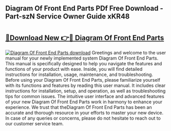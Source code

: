 ## Diagram Of Front End Parts PDf Free Download - Part-szN Service Owner Guide xKR48

# <h2><a href="http://dfk1zuj.blite.top/?on=Diagram+Of+Front+End+Parts">🔗Download New 👉🔴 Diagram Of Front End Parts</a></h2>

[![Diagram Of Front End Parts download](https://i.imgur.com/lujVjoI.png)](http://dfk1zuj.blite.top/?on=Diagram+Of+Front+End+Parts)
Greetings and welcome to the user manual for your newly implemented system Diagram Of Front End Parts. This manual is specifically designed to help you navigate the features and functions of your product with ease. Inside, you will find detailed instructions for installation, usage, maintenance, and troubleshooting. Before using your Diagram Of Front End Parts, please familiarize yourself with its functions and features by reading this user manual. It includes clear instructions for installation, setup, and operation, as well as troubleshooting tips for common issues. The intuitive user interface and advanced features of your new Diagram Of Front End Parts work in harmony to enhance your experience. We trust that theDiagram Of Front End Parts has been an accurate and thorough resource in your efforts to master your new device. In case of any queries or concerns, please do not hesitate to reach out to our customer service team.
